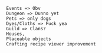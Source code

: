 ﻿    Events => Obv
    Dungeon => Dunno yet
    Pets => only dogs
    Dyes/Cloths => Fuck yea
    Guild => Clans?
	Houses,
	Placeable objects
	Crafting recipe viewer improvement